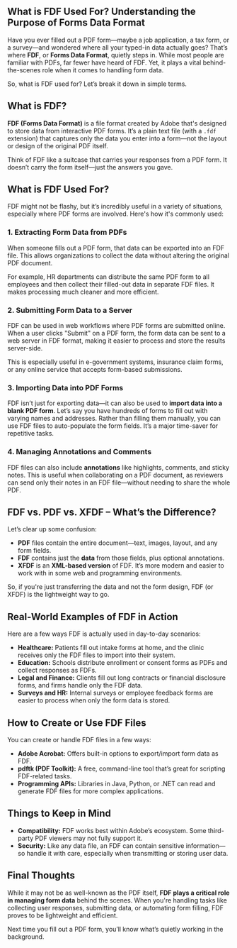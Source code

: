 ## What is FDF Used For? Understanding the Purpose of Forms Data Format

Have you ever filled out a PDF form—maybe a job application, a tax form, or a survey—and wondered where all your typed-in data actually goes? That’s where **FDF**, or **Forms Data Format**, quietly steps in. While most people are familiar with PDFs, far fewer have heard of FDF. Yet, it plays a vital behind-the-scenes role when it comes to handling form data.

So, what is FDF used for? Let’s break it down in simple terms.

## What is FDF?

**FDF (Forms Data Format)** is a file format created by Adobe that's designed to store data from interactive PDF forms. It’s a plain text file (with a `.fdf` extension) that captures only the data you enter into a form—not the layout or design of the original PDF itself.

Think of FDF like a suitcase that carries your responses from a PDF form. It doesn’t carry the form itself—just the answers you gave.

## What is FDF Used For?

FDF might not be flashy, but it’s incredibly useful in a variety of situations, especially where PDF forms are involved. Here's how it's commonly used:

### 1. Extracting Form Data from PDFs

When someone fills out a PDF form, that data can be exported into an FDF file. This allows organizations to collect the data without altering the original PDF document.

For example, HR departments can distribute the same PDF form to all employees and then collect their filled-out data in separate FDF files. It makes processing much cleaner and more efficient.

### 2. Submitting Form Data to a Server

FDF can be used in web workflows where PDF forms are submitted online. When a user clicks "Submit" on a PDF form, the form data can be sent to a web server in FDF format, making it easier to process and store the results server-side.

This is especially useful in e-government systems, insurance claim forms, or any online service that accepts form-based submissions.

### 3. Importing Data into PDF Forms

FDF isn’t just for exporting data—it can also be used to **import data into a blank PDF form**. Let’s say you have hundreds of forms to fill out with varying names and addresses. Rather than filling them manually, you can use FDF files to auto-populate the form fields. It’s a major time-saver for repetitive tasks.

### 4. Managing Annotations and Comments

FDF files can also include **annotations** like highlights, comments, and sticky notes. This is useful when collaborating on a PDF document, as reviewers can send only their notes in an FDF file—without needing to share the whole PDF.

## **FDF vs. PDF vs. XFDF – What’s the Difference?**

Let’s clear up some confusion:

-   **PDF** files contain the entire document—text, images, layout, and any form fields.
-   **FDF** contains just the **data** from those fields, plus optional annotations.
-   **XFDF** is an **XML-based version** of FDF. It’s more modern and easier to work with in some web and programming environments.
    
So, if you're just transferring the data and not the form design, FDF (or XFDF) is the lightweight way to go.

## Real-World Examples of FDF in Action

Here are a few ways FDF is actually used in day-to-day scenarios:

* **Healthcare:** Patients fill out intake forms at home, and the clinic receives only the FDF files to import into their system.
* **Education:** Schools distribute enrollment or consent forms as PDFs and collect responses as FDFs.
* **Legal and Finance:** Clients fill out long contracts or financial disclosure forms, and firms handle only the FDF data.
* **Surveys and HR:** Internal surveys or employee feedback forms are easier to process when only the form data is stored.

## How to Create or Use FDF Files

You can create or handle FDF files in a few ways:

* **Adobe Acrobat:** Offers built-in options to export/import form data as FDF.
* **pdftk (PDF Toolkit):** A free, command-line tool that’s great for scripting FDF-related tasks.
* **Programming APIs:** Libraries in Java, Python, or .NET can read and generate FDF files for more complex applications.

## Things to Keep in Mind

* **Compatibility:** FDF works best within Adobe’s ecosystem. Some third-party PDF viewers may not fully support it.
* **Security:** Like any data file, an FDF can contain sensitive information—so handle it with care, especially when transmitting or storing user data.

## Final Thoughts

While it may not be as well-known as the PDF itself, **FDF plays a critical role in managing form data** behind the scenes. When you're handling tasks like collecting user responses, submitting data, or automating form filling, FDF proves to be lightweight and efficient.

Next time you fill out a PDF form, you’ll know what’s quietly working in the background.
